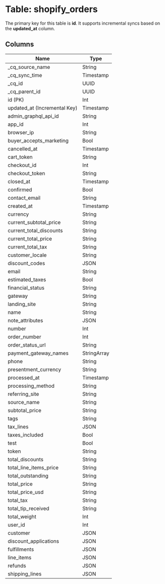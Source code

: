 # Table: shopify_orders

The primary key for this table is **id**.
It supports incremental syncs based on the **updated_at** column.

## Columns

| Name          | Type          |
| ------------- | ------------- |
|_cq_source_name|String|
|_cq_sync_time|Timestamp|
|_cq_id|UUID|
|_cq_parent_id|UUID|
|id (PK)|Int|
|updated_at (Incremental Key)|Timestamp|
|admin_graphql_api_id|String|
|app_id|Int|
|browser_ip|String|
|buyer_accepts_marketing|Bool|
|cancelled_at|Timestamp|
|cart_token|String|
|checkout_id|Int|
|checkout_token|String|
|closed_at|Timestamp|
|confirmed|Bool|
|contact_email|String|
|created_at|Timestamp|
|currency|String|
|current_subtotal_price|String|
|current_total_discounts|String|
|current_total_price|String|
|current_total_tax|String|
|customer_locale|String|
|discount_codes|JSON|
|email|String|
|estimated_taxes|Bool|
|financial_status|String|
|gateway|String|
|landing_site|String|
|name|String|
|note_attributes|JSON|
|number|Int|
|order_number|Int|
|order_status_url|String|
|payment_gateway_names|StringArray|
|phone|String|
|presentment_currency|String|
|processed_at|Timestamp|
|processing_method|String|
|referring_site|String|
|source_name|String|
|subtotal_price|String|
|tags|String|
|tax_lines|JSON|
|taxes_included|Bool|
|test|Bool|
|token|String|
|total_discounts|String|
|total_line_items_price|String|
|total_outstanding|String|
|total_price|String|
|total_price_usd|String|
|total_tax|String|
|total_tip_received|String|
|total_weight|Int|
|user_id|Int|
|customer|JSON|
|discount_applications|JSON|
|fulfillments|JSON|
|line_items|JSON|
|refunds|JSON|
|shipping_lines|JSON|
